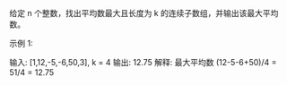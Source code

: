 给定 n 个整数，找出平均数最大且长度为 k 的连续子数组，并输出该最大平均数。

示例 1:

输入: [1,12,-5,-6,50,3], k = 4
输出: 12.75
解释: 最大平均数 (12-5-6+50)/4 = 51/4 = 12.75
